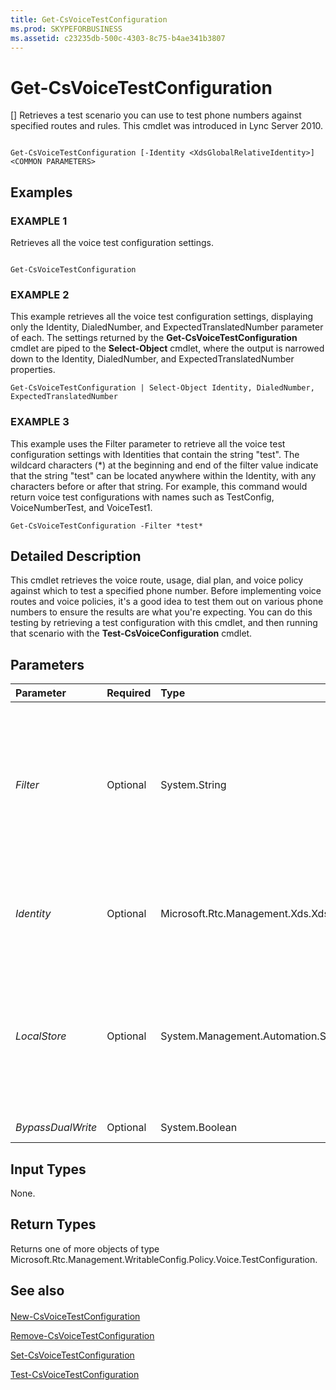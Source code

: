 ```yaml
---
title: Get-CsVoiceTestConfiguration
ms.prod: SKYPEFORBUSINESS
ms.assetid: c23235db-500c-4303-8c75-b4ae341b3807
---
```



# Get-CsVoiceTestConfiguration
[]
Retrieves a test scenario you can use to test phone numbers against specified routes and rules. This cmdlet was introduced in Lync Server 2010.
  
    
    


```

Get-CsVoiceTestConfiguration [-Identity <XdsGlobalRelativeIdentity>] <COMMON PARAMETERS>

```


## Examples


  
    
    

### EXAMPLE 1

Retrieves all the voice test configuration settings.
  
    
    

```

Get-CsVoiceTestConfiguration
```


### EXAMPLE 2

This example retrieves all the voice test configuration settings, displaying only the Identity, DialedNumber, and ExpectedTranslatedNumber parameter of each. The settings returned by the **Get-CsVoiceTestConfiguration** cmdlet are piped to the **Select-Object** cmdlet, where the output is narrowed down to the Identity, DialedNumber, and ExpectedTranslatedNumber properties.
  
    
    

```
Get-CsVoiceTestConfiguration | Select-Object Identity, DialedNumber, ExpectedTranslatedNumber
```


### EXAMPLE 3

This example uses the Filter parameter to retrieve all the voice test configuration settings with Identities that contain the string "test". The wildcard characters (*) at the beginning and end of the filter value indicate that the string "test" can be located anywhere within the Identity, with any characters before or after that string. For example, this command would return voice test configurations with names such as TestConfig, VoiceNumberTest, and VoiceTest1.
  
    
    

```
Get-CsVoiceTestConfiguration -Filter *test*
```


## Detailed Description

This cmdlet retrieves the voice route, usage, dial plan, and voice policy against which to test a specified phone number. Before implementing voice routes and voice policies, it's a good idea to test them out on various phone numbers to ensure the results are what you're expecting. You can do this testing by retrieving a test configuration with this cmdlet, and then running that scenario with the **Test-CsVoiceConfiguration** cmdlet.
  
    
    

## Parameters



|**Parameter**|**Required**|**Type**|**Description**|
|:-----|:-----|:-----|:-----|
| _Filter_ <br/> |Optional  <br/> |System.String  <br/> |This parameter provides a way to do a wildcard search of the defined voice test configurations. (For details, see the examples in this topic.)  <br/> |
| _Identity_ <br/> |Optional  <br/> |Microsoft.Rtc.Management.Xds.XdsGlobalRelativeIdentity  <br/> |A string uniquely identifying the test configuration you want to retrieve.  <br/> |
| _LocalStore_ <br/> |Optional  <br/> |System.Management.Automation.SwitchParameter  <br/> |Retrieves the voice test configuration from the local replica of the Central Management store, rather than the Central Management store itself.  <br/> |
| _BypassDualWrite_ <br/> |Optional  <br/> |System.Boolean  <br/> |PARAMVALUE: $true | $false  <br/> |
   

## Input Types

None.
  
    
    

## Return Types

Returns one of more objects of type Microsoft.Rtc.Management.WritableConfig.Policy.Voice.TestConfiguration.
  
    
    

## See also


#### 


  
    
    
 [New-CsVoiceTestConfiguration](new-csvoicetestconfiguration.md)
  
    
    
 [Remove-CsVoiceTestConfiguration](remove-csvoicetestconfiguration.md)
  
    
    
 [Set-CsVoiceTestConfiguration](set-csvoicetestconfiguration.md)
  
    
    
 [Test-CsVoiceTestConfiguration](test-csvoicetestconfiguration.md)
